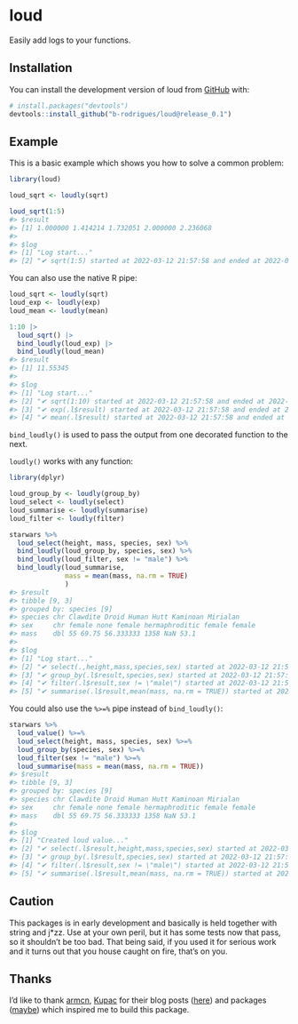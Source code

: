 
<!-- README.md is generated from README.Rmd. Please edit that file -->

# loud

<!-- badges: start -->
<!-- badges: end -->

Easily add logs to your functions.

## Installation

You can install the development version of loud from
[GitHub](https://github.com/) with:

``` r
# install.packages("devtools")
devtools::install_github("b-rodrigues/loud@release_0.1")
```

## Example

This is a basic example which shows you how to solve a common problem:

``` r
library(loud)

loud_sqrt <- loudly(sqrt)

loud_sqrt(1:5)
#> $result
#> [1] 1.000000 1.414214 1.732051 2.000000 2.236068
#> 
#> $log
#> [1] "Log start..."                                                               
#> [2] "✔ sqrt(1:5) started at 2022-03-12 21:57:58 and ended at 2022-03-12 21:57:58"
```

You can also use the native R pipe:

``` r
loud_sqrt <- loudly(sqrt)
loud_exp <- loudly(exp)
loud_mean <- loudly(mean)

1:10 |>
  loud_sqrt() |>
  bind_loudly(loud_exp) |>
  bind_loudly(loud_mean)
#> $result
#> [1] 11.55345
#> 
#> $log
#> [1] "Log start..."                                                                     
#> [2] "✔ sqrt(1:10) started at 2022-03-12 21:57:58 and ended at 2022-03-12 21:57:58"     
#> [3] "✔ exp(.l$result) started at 2022-03-12 21:57:58 and ended at 2022-03-12 21:57:58" 
#> [4] "✔ mean(.l$result) started at 2022-03-12 21:57:58 and ended at 2022-03-12 21:57:58"
```

`bind_loudly()` is used to pass the output from one decorated function
to the next.

`loudly()` works with any function:

``` r
library(dplyr)

loud_group_by <- loudly(group_by)
loud_select <- loudly(select)
loud_summarise <- loudly(summarise)
loud_filter <- loudly(filter)

starwars %>%
  loud_select(height, mass, species, sex) %>%
  bind_loudly(loud_group_by, species, sex) %>%
  bind_loudly(loud_filter, sex != "male") %>%
  bind_loudly(loud_summarise,
              mass = mean(mass, na.rm = TRUE)
              )
#> $result
#> tibble [9, 3] 
#> grouped by: species [9] 
#> species chr Clawdite Droid Human Hutt Kaminoan Mirialan
#> sex     chr female none female hermaphroditic female female
#> mass    dbl 55 69.75 56.333333 1358 NaN 53.1 
#> 
#> $log
#> [1] "Log start..."                                                                                                   
#> [2] "✔ select(.,height,mass,species,sex) started at 2022-03-12 21:57:58 and ended at 2022-03-12 21:57:58"            
#> [3] "✔ group_by(.l$result,species,sex) started at 2022-03-12 21:57:58 and ended at 2022-03-12 21:57:58"              
#> [4] "✔ filter(.l$result,sex != \"male\") started at 2022-03-12 21:57:58 and ended at 2022-03-12 21:57:58"            
#> [5] "✔ summarise(.l$result,mean(mass, na.rm = TRUE)) started at 2022-03-12 21:57:58 and ended at 2022-03-12 21:57:58"
```

You could also use the `%>=%` pipe instead of `bind_loudly()`:

``` r
starwars %>%
  loud_value() %>=%
  loud_select(height, mass, species, sex) %>=%
  loud_group_by(species, sex) %>=%
  loud_filter(sex != "male") %>=%
  loud_summarise(mass = mean(mass, na.rm = TRUE))
#> $result
#> tibble [9, 3] 
#> grouped by: species [9] 
#> species chr Clawdite Droid Human Hutt Kaminoan Mirialan
#> sex     chr female none female hermaphroditic female female
#> mass    dbl 55 69.75 56.333333 1358 NaN 53.1 
#> 
#> $log
#> [1] "Created loud value..."                                                                                          
#> [2] "✔ select(.l$result,height,mass,species,sex) started at 2022-03-12 21:57:58 and ended at 2022-03-12 21:57:58"    
#> [3] "✔ group_by(.l$result,species,sex) started at 2022-03-12 21:57:58 and ended at 2022-03-12 21:57:58"              
#> [4] "✔ filter(.l$result,sex != \"male\") started at 2022-03-12 21:57:58 and ended at 2022-03-12 21:57:58"            
#> [5] "✔ summarise(.l$result,mean(mass, na.rm = TRUE)) started at 2022-03-12 21:57:58 and ended at 2022-03-12 21:57:58"
```

## Caution

This packages is in early development and basically is held together
with string and j\*zz. Use at your own peril, but it has some tests now
that pass, so it shouldn’t be too bad. That being said, if you used it
for serious work and it turns out that you house caught on fire, that’s
on you.

## Thanks

I’d like to thank [armcn](https://github.com/armcn),
[Kupac](https://github.com/Kupac) for their blog posts
([here](https://kupac.gitlab.io/biofunctor/2019/05/25/maybe-monad-in-r/))
and packages ([maybe](https://armcn.github.io/maybe/)) which inspired me
to build this package.

